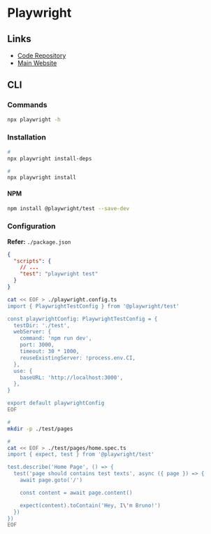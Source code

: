 # Playwright

## Links

- [Code Repository](https://github.com/microsoft/playwright)
- [Main Website](https://playwright.dev/)

## CLI

### Commands

```sh
npx playwright -h
```

### Installation

```sh
#
npx playwright install-deps

#
npx playwright install
```

#### NPM

```sh
npm install @playwright/test --save-dev
```

### Configuration

**Refer:** `./package.json`

```json
{
  "scripts": {
    // ...
    "test": "playwright test"
  }
}
```

```sh
cat << EOF > ./playwright.config.ts
import { PlaywrightTestConfig } from '@playwright/test'

const playwrightConfig: PlaywrightTestConfig = {
  testDir: './test',
  webServer: {
    command: 'npm run dev',
    port: 3000,
    timeout: 30 * 1000,
    reuseExistingServer: !process.env.CI,
  },
  use: {
    baseURL: 'http://localhost:3000',
  },
}

export default playwrightConfig
EOF

#
mkdir -p ./test/pages

#
cat << EOF > ./test/pages/home.spec.ts
import { expect, test } from '@playwright/test'

test.describe('Home Page', () => {
  test('page should contains test texts', async ({ page }) => {
    await page.goto('/')

    const content = await page.content()

    expect(content).toContain('Hey, I\'m Bruno!')
  })
})
EOF
```
